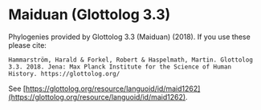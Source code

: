 # Maiduan (Glottolog 3.3)

Phylogenies provided by Glottolog 3.3 (Maiduan) (2018). If you use these please cite:

```
Hammarström, Harald & Forkel, Robert & Haspelmath, Martin. Glottolog 3.3. 2018. Jena: Max Planck Institute for the Science of Human History. https://glottolog.org/
```

See  [https://glottolog.org/resource/languoid/id/maid1262](https://glottolog.org/resource/languoid/id/maid1262).

